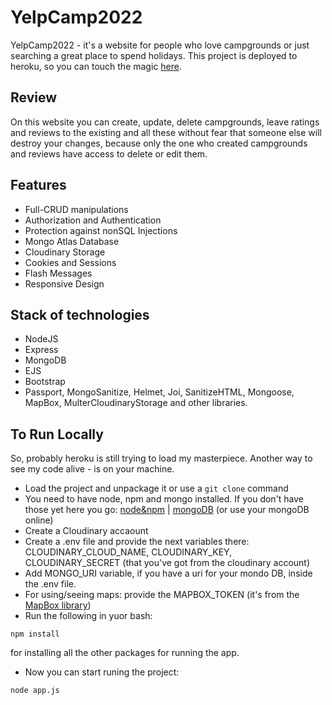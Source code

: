 # YelpCamp2022
YelpCamp2022 - it's a website for people who love campgrounds or just searching a great place to spend holidays.
This project is deployed to heroku, so you can touch the magic [here][herokuLink].

## Review
On this website you can create, update, delete campgrounds, leave ratings and reviews to the existing and all these without fear that someone else will destroy your changes, because only the one who created campgrounds and reviews have access to delete or edit them.

## Features
* Full-CRUD manipulations
* Authorization and Authentication
* Protection against nonSQL Injections
* Mongo Atlas Database
* Cloudinary Storage
* Cookies and Sessions
* Flash Messages
* Responsive Design

## Stack of technologies
* NodeJS
* Express
* MongoDB
* EJS
* Bootstrap
* Passport, MongoSanitize, Helmet, Joi, SanitizeHTML, Mongoose, MapBox, MulterCloudinaryStorage and other libraries.

## To Run Locally
So, probably heroku is still trying to load my masterpiece. Another way to see my code alive - is on your machine.
* Load the project and unpackage it or use a ``` git clone ``` command
* You need to have node, npm and mongo installed. If you don't have those yet here you go: [node&npm][nodeLink] | [mongoDB][mongoLink] (or use your mongoDB online)
* Create a Cloudinary accaount
* Create a .env file and provide the next variables there: CLOUDINARY_CLOUD_NAME, CLOUDINARY_KEY, CLOUDINARY_SECRET (that you've got from the cloudinary account)
* Add MONGO_URI variable, if you have a uri for your mondo DB, inside the .env file.
* For using/seeing maps: provide the MAPBOX_TOKEN (it's from the [MapBox library][mapBoxLink])
* Run the following in yuor bash:
```
npm install
```
for installing all the other packages for running the app.
* Now you can start runing the project:
```
node app.js
```




[herokuLink]: https://yelp-cmp.herokuapp.com/
[nodeLink]: https://nodejs.org/en/download/
[mongoLink]: https://docs.mongodb.com/manual/tutorial/install-mongodb-on-windows/
[mapBoxLink]: https://account.mapbox.com/auth/signin/
